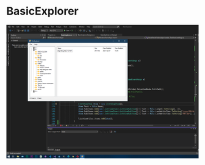 # BasicExplorer
 
![alt text](https://github.com/PhuongPham1203/BasicExplorer/blob/main/Test.png?raw=true)
